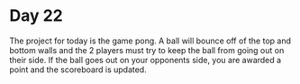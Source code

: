 # Day 22
The project for today is the game pong. A ball will bounce off of the top and bottom walls and the 2 players must try to keep the ball from going out on their side. If the ball goes out on your opponents side, you are awarded a point and the scoreboard is updated. 